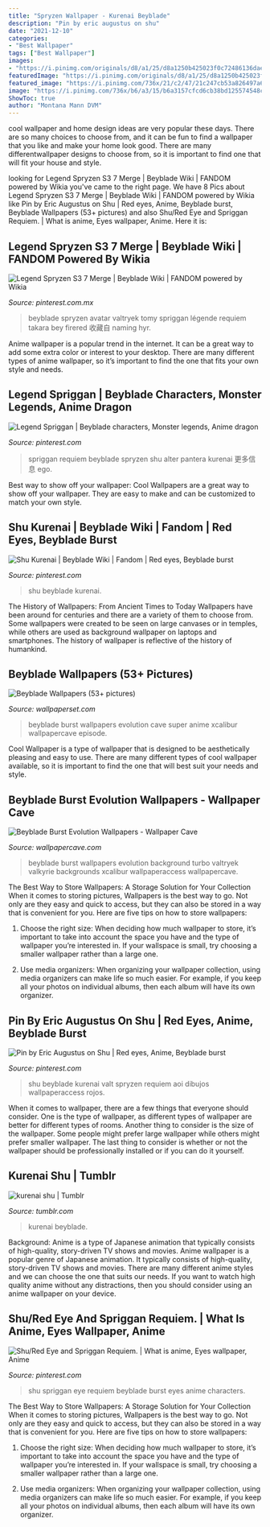 ```yaml
---
title: "Spryzen Wallpaper - Kurenai Beyblade"
description: "Pin by eric augustus on shu"
date: "2021-12-10"
categories:
- "Best Wallpaper"
tags: ["Best Wallpaper"]
images:
- "https://i.pinimg.com/originals/d8/a1/25/d8a1250b425023f0c72486136dae935b.jpg"
featuredImage: "https://i.pinimg.com/originals/d8/a1/25/d8a1250b425023f0c72486136dae935b.jpg"
featured_image: "https://i.pinimg.com/736x/21/c2/47/21c247cb53a826497a62a7bb582c20db.jpg"
image: "https://i.pinimg.com/736x/b6/a3/15/b6a3157cfcd6cb38bd125574548cbf48.jpg"
ShowToc: true
author: "Montana Mann DVM"
---
```



cool wallpaper and home design ideas are very popular these days. There are so many choices to choose from, and it can be fun to find a wallpaper that you like and make your home look good. There are many differentwallpaper designs to choose from, so it is important to find one that will fit your house and style.

	

		
looking for Legend Spryzen S3 7 Merge | Beyblade Wiki | FANDOM powered by Wikia you've came to the right page. We have 8 Pics about Legend Spryzen S3 7 Merge | Beyblade Wiki | FANDOM powered by Wikia like Pin by Eric Augustus on Shu | Red eyes, Anime, Beyblade burst, Beyblade Wallpapers (53+ pictures) and also Shu/Red Eye and Spriggan Requiem. | What is anime, Eyes wallpaper, Anime. Here it is:
		
    
## Legend Spryzen S3 7 Merge | Beyblade Wiki | FANDOM Powered By Wikia

<img loading=lazy src="https://i.pinimg.com/736x/b6/a3/15/b6a3157cfcd6cb38bd125574548cbf48.jpg" onerror="this.onerror=null;this.src='https://tse2.mm.bing.net/th?id=OIP.6XYC0XV2k_aITi58zWxIBQHaHa&amp;pid=15.1';" alt="Legend Spryzen S3 7 Merge | Beyblade Wiki | FANDOM powered by Wikia">

_Source: pinterest.com.mx_

>beyblade spryzen avatar valtryek tomy spriggan légende requiem takara bey firered 收藏自 naming hyr. 

	

Anime wallpaper is a popular trend in the internet. It can be a great way to add some extra color or interest to your desktop. There are many different types of anime wallpaper, so it’s important to find the one that fits your own style and needs.

    
## Legend Spriggan | Beyblade Characters, Monster Legends, Anime Dragon

<img loading=lazy src="https://i.pinimg.com/736x/21/c2/47/21c247cb53a826497a62a7bb582c20db.jpg" onerror="this.onerror=null;this.src='https://tse4.mm.bing.net/th?id=OIP.0LKwWcE6Ew4Bgo46X0mV0wHaFd&amp;pid=15.1';" alt="Legend Spriggan | Beyblade characters, Monster legends, Anime dragon">

_Source: pinterest.com_

>spriggan requiem beyblade spryzen shu alter pantera kurenai 更多信息 ego. 

	

Best way to show off your wallpaper:
Cool Wallpapers are a great way to show off your wallpaper. They are easy to make and can be customized to match your own style.

    
## Shu Kurenai | Beyblade Wiki | Fandom | Red Eyes, Beyblade Burst

<img loading=lazy src="https://i.pinimg.com/736x/22/c9/83/22c9835d95e4d5d4f6e886fd55003624.jpg" onerror="this.onerror=null;this.src='https://tse3.mm.bing.net/th?id=OIP.g4PrdQKbmmY1z-y428Q4SgAAAA&amp;pid=15.1';" alt="Shu Kurenai | Beyblade Wiki | Fandom | Red eyes, Beyblade burst">

_Source: pinterest.com_

>shu beyblade kurenai. 

	

The History of Wallpapers: From Ancient Times to Today
Wallpapers have been around for centuries and there are a variety of them to choose from. Some wallpapers were created to be seen on large canvases or in temples, while others are used as background wallpaper on laptops and smartphones. The history of wallpaper is reflective of the history of humankind.

    
## Beyblade Wallpapers (53+ Pictures)

<img loading=lazy src="https://wallpaperset.com/w/full/e/a/0/474167.jpg" onerror="this.onerror=null;this.src='https://tse4.mm.bing.net/th?id=OIP.2Ty4X9EYHYhk7k1Xrgl9kgHaEK&amp;pid=15.1';" alt="Beyblade Wallpapers (53+ pictures)">

_Source: wallpaperset.com_

>beyblade burst wallpapers evolution cave super anime xcalibur wallpapercave episode. 

	

Cool Wallpaper is a type of wallpaper that is designed to be aesthetically pleasing and easy to use. There are many different types of cool wallpaper available, so it is important to find the one that will best suit your needs and style.

    
## Beyblade Burst Evolution Wallpapers - Wallpaper Cave

<img loading=lazy src="https://wallpapercave.com/wp/wp3077899.jpg" onerror="this.onerror=null;this.src='https://tse3.mm.bing.net/th?id=OIP.EYsdYC9ZPe49oKZtIc_KKQHaEK&amp;pid=15.1';" alt="Beyblade Burst Evolution Wallpapers - Wallpaper Cave">

_Source: wallpapercave.com_

>beyblade burst wallpapers evolution background turbo valtryek valkyrie backgrounds xcalibur wallpaperaccess wallpapercave. 

	

The Best Way to Store Wallpapers: A Storage Solution for Your Collection
When it comes to storing pictures, Wallpapers is the best way to go. Not only are they easy and quick to access, but they can also be stored in a way that is convenient for you. Here are five tips on how to store wallpapers:
1) Choose the right size: When deciding how much wallpaper to store, it’s important to take into account the space you have and the type of wallpaper you’re interested in. If your wallspace is small, try choosing a smaller wallpaper rather than a large one.

2) Use media organizers: When organizing your wallpaper collection, using media organizers can make life so much easier. For example, if you keep all your photos on individual albums, then each album will have its own organizer.

    
## Pin By Eric Augustus On Shu | Red Eyes, Anime, Beyblade Burst

<img loading=lazy src="https://i.pinimg.com/originals/d8/a1/25/d8a1250b425023f0c72486136dae935b.jpg" onerror="this.onerror=null;this.src='https://tse3.mm.bing.net/th?id=OIP.C_jYoSFxVn627O1du_HLvAHaEN&amp;pid=15.1';" alt="Pin by Eric Augustus on Shu | Red eyes, Anime, Beyblade burst">

_Source: pinterest.com_

>shu beyblade kurenai valt spryzen requiem aoi dibujos wallpaperaccess rojos. 

	

When it comes to wallpaper, there are a few things that everyone should consider. One is the type of wallpaper, as different types of wallpaper are better for different types of rooms. Another thing to consider is the size of the wallpaper. Some people might prefer large wallpaper while others might prefer smaller wallpaper. The last thing to consider is whether or not the wallpaper should be professionally installed or if you can do it yourself.

    
## Kurenai Shu | Tumblr

<img loading=lazy src="https://68.media.tumblr.com/a2226af5094dac0475ae0f1864dad2b6/tumblr_ojufa0icG91r89kfso5_500.gif" onerror="this.onerror=null;this.src='https://tse1.mm.bing.net/th?id=OIP.8VLdi0Ut8ygOXRT4-zuHEAHaDx&amp;pid=15.1';" alt="kurenai shu | Tumblr">

_Source: tumblr.com_

>kurenai beyblade. 

	

Background: Anime is a type of Japanese animation that typically consists of high-quality, story-driven TV shows and movies.
Anime wallpaper is a popular genre of Japanese animation. It typically consists of high-quality, story-driven TV shows and movies. There are many different anime styles and we can choose the one that suits our needs. If you want to watch high quality anime without any distractions, then you should consider using an anime wallpaper on your device.

    
## Shu/Red Eye And Spriggan Requiem. | What Is Anime, Eyes Wallpaper, Anime

<img loading=lazy src="https://i.pinimg.com/736x/a6/c3/e8/a6c3e86d6c8296fa798c128930651306.jpg" onerror="this.onerror=null;this.src='https://tse3.mm.bing.net/th?id=OIP.3U9iR9Qk9NVezvwydPC6DAHaEb&amp;pid=15.1';" alt="Shu/Red Eye and Spriggan Requiem. | What is anime, Eyes wallpaper, Anime">

_Source: pinterest.com_

>shu spriggan eye requiem beyblade burst eyes anime characters. 

	

The Best Way to Store Wallpapers: A Storage Solution for Your Collection
When it comes to storing pictures, Wallpapers is the best way to go. Not only are they easy and quick to access, but they can also be stored in a way that is convenient for you. Here are five tips on how to store wallpapers:
1) Choose the right size: When deciding how much wallpaper to store, it’s important to take into account the space you have and the type of wallpaper you’re interested in. If your wallspace is small, try choosing a smaller wallpaper rather than a large one.

2) Use media organizers: When organizing your wallpaper collection, using media organizers can make life so much easier. For example, if you keep all your photos on individual albums, then each album will have its own organizer.

